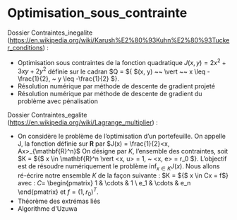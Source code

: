 # Optimisation_sous_contrainte

Dossier Contraintes_inegalite (https://en.wikipedia.org/wiki/Karush%E2%80%93Kuhn%E2%80%93Tucker_conditions) : 
  - Optimisation sous contraintes de la fonction quadratique $J(x, y) = 2x^2 + 3xy + 2y^2$ définie sur le cadran $Q = ${ $(x, y) ~~ \vert ~~ x \leq -\frac{1}{2}, ~ y \leq -\frac{1}{2} $}.
  - Résolution numérique par méthode de descente de gradient projeté
  - Résolution numérique par méthode de descente de gradient du problème avec pénalisation
 
 Dossier Contraintes_egalite (https://en.wikipedia.org/wiki/Lagrange_multiplier) : 
  - On considère le problème de l’optimisation d’un portefeuille. On appelle J, la fonction définie sur $\mathbf{R}$ par 
  $J(x) = \frac{1}{2}<x, Ax>_{\mathbf{R}^n}$
  On désigne par $K$, l’ensemble des contraintes, soit $K = ${$ x \in \mathbf{R}^n \vert <x, u> = 1, ~ <x, e> = r_0 $}. L’objectif est de résoudre numériquement le     problème $\inf_{x \in K} J(x)$. Nous allons ré-écrire notre ensemble $K$ de la façon suivante : $K = ${$ x \in Cx = f$} avec : 
 $C =$ \begin{pmatrix} 1 & \cdots & 1 \\ e_1 & \cdots & e_n \end{pmatrix}
et $f = (1, r_0)^T$.
  - Théorème des extrémas liés
  - Algorithme d'Uzuwa

